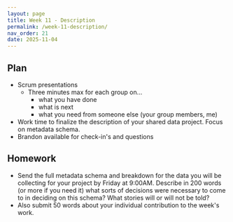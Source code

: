 ```yaml
---
layout: page
title: Week 11 - Description
permalink: /week-11-description/
nav_order: 21
date: 2025-11-04
---
```


## Plan

* Scrum presentations
    * Three minutes max for each group on…
        * what you have done
        * what is next
        * what you need from someone else (your group members, me)
* Work time to finalize the description of your shared data project. Focus on metadata schema. 
* Brandon available for check-in's and questions

## Homework

* Send the full metadata schema and breakdown for the data you will be collecting for your project by Friday at 9:00AM. Describe in 200 words (or more if you need it) what sorts of decisions were necessary to come to in deciding on this schema? What stories will or will not be told? 
* Also submit 50 words about your individual contribution to the week's work.